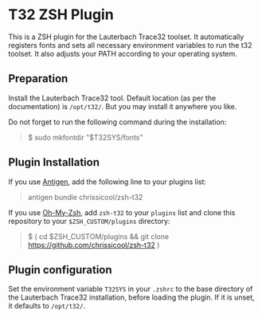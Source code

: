 T32 ZSH Plugin
==============

This is a ZSH plugin for the Lauterbach Trace32 toolset. It automatically
registers fonts and sets all necessary environment variables to run the t32
toolset. It also adjusts your PATH according to your operating system.

Preparation
-----------

Install the Lauterbach Trace32 tool. Default location (as per the documentation)
is `/opt/t32/`. But you may install it anywhere you like.

Do not forget to run the following command during the installation:

> $ sudo mkfontdir "$T32SYS/fonts"

Plugin Installation
-------------------

If you use [Antigen](http://antigen.sharats.me/ "Antigen plugin manager for ZSH"),
add the following line to your plugins list:

> antigen bundle chrissicool/zsh-t32

If you use [Oh-My-Zsh](https://github.com/robbyrussell/oh-my-zsh "OMZ manager for ZSH"),
add `zsh-t32` to your `plugins` list and clone this repository to your
`$ZSH_CUSTOM/plugins` directory:

> $ ( cd $ZSH_CUSTOM/plugins && git clone https://github.com/chrissicool/zsh-t32 )

Plugin configuration
--------------------

Set the environment variable `T32SYS` in your `.zshrc` to the base directory of
the Lauterbach Trace32 installation, before loading the plugin. If it is unset,
it defaults to `/opt/t32/`.
